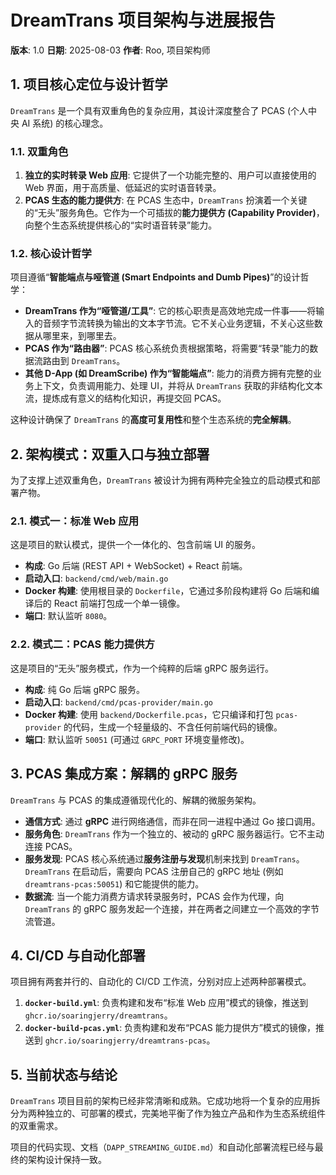 # DreamTrans 项目架构与进展报告

**版本**: 1.0
**日期**: 2025-08-03
**作者**: Roo, 项目架构师

## 1. 项目核心定位与设计哲学

`DreamTrans` 是一个具有双重角色的复杂应用，其设计深度整合了 PCAS (个人中央 AI 系统) 的核心理念。

### 1.1. 双重角色

1.  **独立的实时转录 Web 应用**: 它提供了一个功能完整的、用户可以直接使用的 Web 界面，用于高质量、低延迟的实时语音转录。
2.  **PCAS 生态的能力提供方**: 在 PCAS 生态中，`DreamTrans` 扮演着一个关键的“无头”服务角色。它作为一个可插拔的**能力提供方 (Capability Provider)**，向整个生态系统提供核心的“实时语音转录”能力。

### 1.2. 核心设计哲学

项目遵循“**智能端点与哑管道 (Smart Endpoints and Dumb Pipes)**”的设计哲学：

*   **DreamTrans 作为“哑管道/工具”**: 它的核心职责是高效地完成一件事——将输入的音频字节流转换为输出的文本字节流。它不关心业务逻辑，不关心这些数据从哪里来，到哪里去。
*   **PCAS 作为“路由器”**: PCAS 核心系统负责根据策略，将需要“转录”能力的数据流路由到 `DreamTrans`。
*   **其他 D-App (如 DreamScribe) 作为“智能端点”**: 能力的消费方拥有完整的业务上下文，负责调用能力、处理 UI，并将从 `DreamTrans` 获取的非结构化文本流，提炼成有意义的结构化知识，再提交回 PCAS。

这种设计确保了 `DreamTrans` 的**高度可复用性**和整个生态系统的**完全解耦**。

## 2. 架构模式：双重入口与独立部署

为了支撑上述双重角色，`DreamTrans` 被设计为拥有两种完全独立的启动模式和部署产物。

### 2.1. 模式一：标准 Web 应用

这是项目的默认模式，提供一个一体化的、包含前端 UI 的服务。

*   **构成**: Go 后端 (REST API + WebSocket) + React 前端。
*   **启动入口**: `backend/cmd/web/main.go`
*   **Docker 构建**: 使用根目录的 `Dockerfile`，它通过多阶段构建将 Go 后端和编译后的 React 前端打包成一个单一镜像。
*   **端口**: 默认监听 `8080`。

### 2.2. 模式二：PCAS 能力提供方

这是项目的“无头”服务模式，作为一个纯粹的后端 gRPC 服务运行。

*   **构成**: 纯 Go 后端 gRPC 服务。
*   **启动入口**: `backend/cmd/pcas-provider/main.go`
*   **Docker 构建**: 使用 `backend/Dockerfile.pcas`，它只编译和打包 `pcas-provider` 的代码，生成一个轻量级的、不含任何前端代码的镜像。
*   **端口**: 默认监听 `50051` (可通过 `GRPC_PORT` 环境变量修改)。

## 3. PCAS 集成方案：解耦的 gRPC 服务

`DreamTrans` 与 PCAS 的集成遵循现代化的、解耦的微服务架构。

*   **通信方式**: 通过 **gRPC** 进行网络通信，而非在同一进程中通过 Go 接口调用。
*   **服务角色**: `DreamTrans` 作为一个独立的、被动的 gRPC 服务器运行。它不主动连接 PCAS。
*   **服务发现**: PCAS 核心系统通过**服务注册与发现**机制来找到 `DreamTrans`。`DreamTrans` 在启动后，需要向 PCAS 注册自己的 gRPC 地址 (例如 `dreamtrans-pcas:50051`) 和它能提供的能力。
*   **数据流**: 当一个能力消费方请求转录服务时，PCAS 会作为代理，向 `DreamTrans` 的 gRPC 服务发起一个连接，并在两者之间建立一个高效的字节流管道。

## 4. CI/CD 与自动化部署

项目拥有两套并行的、自动化的 CI/CD 工作流，分别对应上述两种部署模式。

1.  **`docker-build.yml`**: 负责构建和发布“标准 Web 应用”模式的镜像，推送到 `ghcr.io/soaringjerry/dreamtrans`。
2.  **`docker-build-pcas.yml`**: 负责构建和发布“PCAS 能力提供方”模式的镜像，推送到 `ghcr.io/soaringjerry/dreamtrans-pcas`。

## 5. 当前状态与结论

`DreamTrans` 项目目前的架构已经非常清晰和成熟。它成功地将一个复杂的应用拆分为两种独立的、可部署的模式，完美地平衡了作为独立产品和作为生态系统组件的双重需求。

项目的代码实现、文档（`DAPP_STREAMING_GUIDE.md`）和自动化部署流程已经与最终的架构设计保持一致。